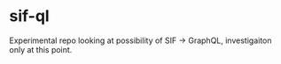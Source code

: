# sif-ql

Experimental repo looking at possibility of SIF -> GraphQL, investigaiton only at this point.
